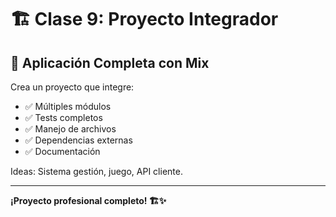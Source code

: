 # 🏗️ Clase 9: Proyecto Integrador

## 🎯 Aplicación Completa con Mix

Crea un proyecto que integre:
- ✅ Múltiples módulos
- ✅ Tests completos
- ✅ Manejo de archivos
- ✅ Dependencias externas
- ✅ Documentación

Ideas: Sistema gestión, juego, API cliente.

---

**¡Proyecto profesional completo! 🏗️✨**

